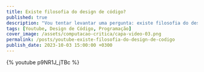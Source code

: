 ```yaml
---
title: Existe filosofia do design de código?
published: true
description: "Vou tentar levantar uma pergunta: existe filosofia do design de código? Para responder essa pergunta eu defino o que é filosofia, depois o que é design de código e por fim parto para revisitar a definição de complexidade, módulos e camadas."
tags: [Youtube, Design de Código, Programação]
cover_image: /assets/computacao-critica/capa-video-03.png
permalink: /posts/youtube-existe-filosofia-do-design-de-codigo
publish_date: 2023-10-03 15:00:00 +0300
---
```



{% youtube p9NR1J_jTBc %}